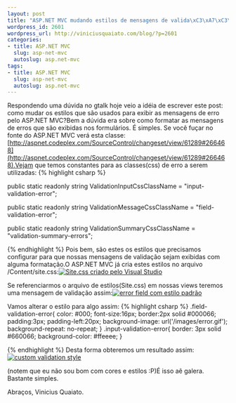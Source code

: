 ```yaml
--- 
layout: post
title: "ASP.NET MVC mudando estilos de mensagens de valida\xC3\xA7\xC3\xA3o"
wordpress_id: 2601
wordpress_url: http://viniciusquaiato.com/blog/?p=2601
categories: 
- title: ASP.NET MVC
  slug: asp-net-mvc
  autoslug: asp.net-mvc
tags: 
- title: ASP.NET MVC
  slug: asp-net-mvc
  autoslug: asp.net-mvc
---
```

Respondendo uma dúvida no gtalk hoje veio a idéia de escrever este post: como mudar os estilos que são usados para exibir as mensagens de erro pelo ASP.NET MVC?Bem a dúvida era sobre como formatar as mensagens de erros que são exibidas nos formulários. É simples. Se você fuçar no fonte do ASP.NET MVC verá esta classe: [http://aspnet.codeplex.com/SourceControl/changeset/view/61289#266468](http://aspnet.codeplex.com/SourceControl/changeset/view/61289#266468).Vejam que temos constantes para as classes(css) de erro a serem utilizadas:
{% highlight csharp %}

public 
static readonly string ValidationInputCssClassName = "input-validation-error";
    
public 
static readonly string ValidationMessageCssClassName = "field-validation-error";
    
public 
static readonly string ValidationSummaryCssClassName = "validation-summary-errors";


    
{% endhighlight %}
Pois bem, são estes os estilos que precisamos configurar para que nossas mensagens de validação sejam exibidas com alguma formatação.O ASP.NET MVC já cria estes estilos no arquivo /Content/site.css:[![Site.css criado pelo Visual Studio](http://viniciusquaiato.com/images_posts/site_css-300x280.png "Site.css criado pelo Visual Studio")](http://viniciusquaiato.com/images_posts/site_css.png)



Se referenciarmos o arquivo de estilos(Site.css) em nossas views teremos uma mensagem de validação assim:[![error field com estilo padrão](http://viniciusquaiato.com/images_posts/error-field-300x241.png "error field com estilo padrão")](http://viniciusquaiato.com/images_posts/error-field.png)

Vamos alterar o estilo para algo assim:
{% highlight csharp %}
.field-validation-error{    color: #000;
    font-size:16px;
    border:2px solid #000066;
    padding:3px;
    padding-left:20px;
    background-image: url('/images/error.gif');
    background-repeat: no-repeat;
    }
.input-validation-error{    border: 3px solid #660066;
    background-color: #ffeeee;
    }



{% endhighlight %}
Desta forma obteremos um resultado assim:[![custom validation style](http://viniciusquaiato.com/images_posts/custom-validation-style1-300x167.png "custom validation style")](http://viniciusquaiato.com/images_posts/custom-validation-style1.png)

(notem que eu não sou bom com cores e estilos :P)É isso aê galera. Bastante simples.

Abraços,
Vinicius Quaiato.

